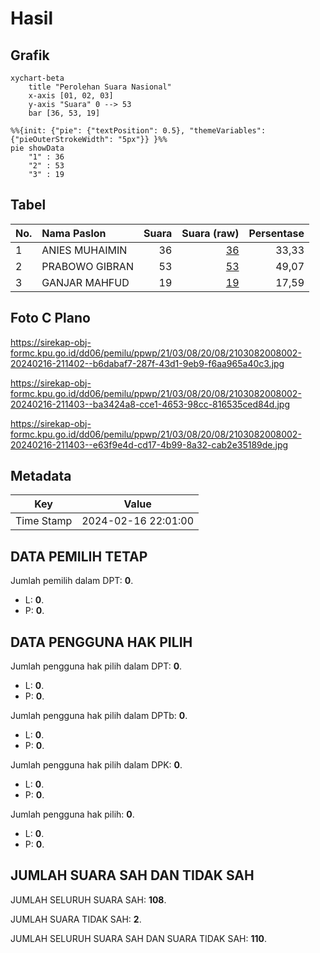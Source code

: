 # Hasil

## Grafik

```mermaid
xychart-beta
    title "Perolehan Suara Nasional"
    x-axis [01, 02, 03]
    y-axis "Suara" 0 --> 53
    bar [36, 53, 19]
```

```mermaid
%%{init: {"pie": {"textPosition": 0.5}, "themeVariables": {"pieOuterStrokeWidth": "5px"}} }%%
pie showData
    "1" : 36
    "2" : 53
    "3" : 19
```

## Tabel

| No. | Nama Paslon    | Suara | Suara (raw) | Persentase |
|:--- |:-------------- | -----:| -----------:| ----------:|
| 1   | ANIES MUHAIMIN | 36    | [36][p-1]   | 33,33      |
| 2   | PRABOWO GIBRAN | 53    | [53][p-2]   | 49,07      |
| 3   | GANJAR MAHFUD  | 19    | [19][p-3]   | 17,59      |


[p-1]: https://github.com/gigit-pemilu/pemilu-2024/blob/main/pilpres/hitung-suara/sub/21-kepulauan-riau/sub/03-natuna/sub/08-bunguran-utara/sub/2008-gunung-durian/sub/002-tps/sub/paslon-1.txt
[p-2]: https://github.com/gigit-pemilu/pemilu-2024/blob/main/pilpres/hitung-suara/sub/21-kepulauan-riau/sub/03-natuna/sub/08-bunguran-utara/sub/2008-gunung-durian/sub/002-tps/sub/paslon-2.txt
[p-3]: https://github.com/gigit-pemilu/pemilu-2024/blob/main/pilpres/hitung-suara/sub/21-kepulauan-riau/sub/03-natuna/sub/08-bunguran-utara/sub/2008-gunung-durian/sub/002-tps/sub/paslon-3.txt

## Foto C Plano

https://sirekap-obj-formc.kpu.go.id/dd06/pemilu/ppwp/21/03/08/20/08/2103082008002-20240216-211402--b6dabaf7-287f-43d1-9eb9-f6aa965a40c3.jpg

https://sirekap-obj-formc.kpu.go.id/dd06/pemilu/ppwp/21/03/08/20/08/2103082008002-20240216-211403--ba3424a8-cce1-4653-98cc-816535ced84d.jpg

https://sirekap-obj-formc.kpu.go.id/dd06/pemilu/ppwp/21/03/08/20/08/2103082008002-20240216-211403--e63f9e4d-cd17-4b99-8a32-cab2e35189de.jpg


## Metadata

| Key        | Value               |
| ---------- | ------------------- |
| Time Stamp | 2024-02-16 22:01:00 |


## DATA PEMILIH TETAP

Jumlah pemilih dalam DPT: **0**.
 * L: **0**.
 * P: **0**.

## DATA PENGGUNA HAK PILIH

Jumlah pengguna hak pilih dalam DPT: **0**.
 * L: **0**.
 * P: **0**.

Jumlah pengguna hak pilih dalam DPTb: **0**.
 * L: **0**.
 * P: **0**.

Jumlah pengguna hak pilih dalam DPK: **0**.
 * L: **0**.
 * P: **0**.

Jumlah pengguna hak pilih: **0**.
 * L: **0**.
 * P: **0**.

## JUMLAH SUARA SAH DAN TIDAK SAH

JUMLAH SELURUH SUARA SAH: **108**.

JUMLAH SUARA TIDAK SAH: **2**.

JUMLAH SELURUH SUARA SAH DAN SUARA TIDAK SAH: **110**.


